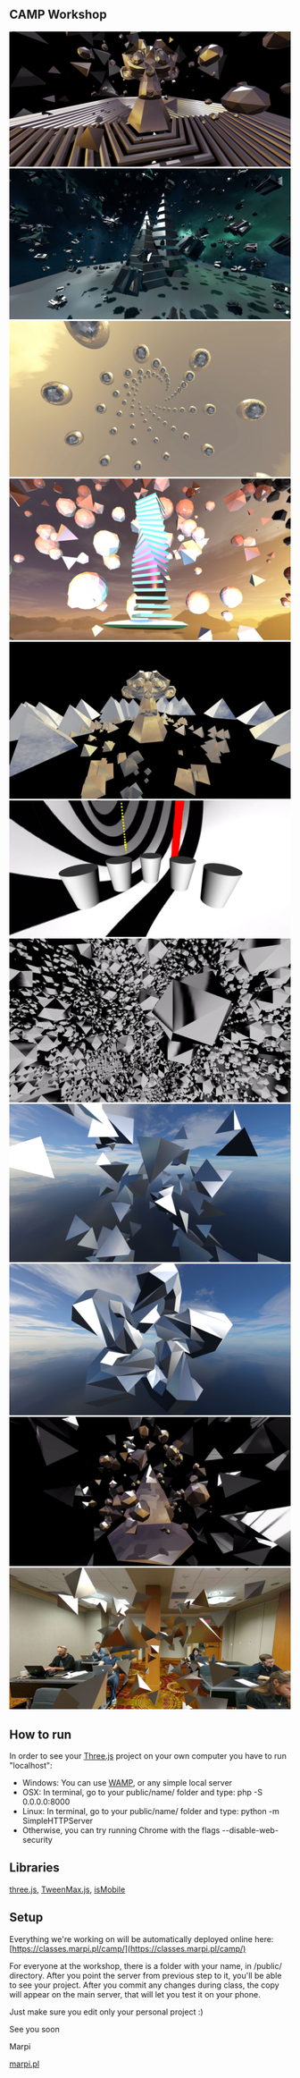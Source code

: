 ## CAMP Workshop

[![Building Generative VR Worlds on the Web](/thumbs/index.jpg "Building Generative VR Worlds on the Web")](http://classes.marpi.pl/camp/)
[![Chris](/thumbs/chris.jpg "Chris")](http://classes.marpi.pl/camp/public/chris)
[![Timothy](/thumbs/timothy.jpg "Timothy")](http://classes.marpi.pl/camp/public/timothy)
[![Lance](/thumbs/lance.jpg "Lance")](http://classes.marpi.pl/camp/public/lance)
[![Vian](/thumbs/vian.jpg "Vian")](http://classes.marpi.pl/camp/public/vian)
[![Kyle](/thumbs/kyle.jpg "Kyle")](http://classes.marpi.pl/camp/public/kyle)
[![Matthew](/thumbs/matthew_w_diamonds.jpg "Matthew")](http://classes.marpi.pl/camp/public/matthew_w/diamonds.html)
[![Building Generative VR Worlds on the Web](/thumbs/audio_reactive.jpg "Building Generative VR Worlds on the Web")](http://classes.marpi.pl/camp/audio_reactive.html)
[![Building Generative VR Worlds on the Web](/thumbs/pretzel.jpg "Building Generative VR Worlds on the Web")](http://classes.marpi.pl/camp/pretzel.html)
[![Building Generative VR Worlds on the Web](/thumbs/pyramid.jpg "Building Generative VR Worlds on the Web")](http://classes.marpi.pl/camp/pyramid.html)
[![Building Generative VR Worlds on the Web](/thumbs/class.jpg "Building Generative VR Worlds on the Web")](http://classes.marpi.pl/camp/class.html)

How to run
-------

In order to see your [Three.js](http://threejs.org) project on your own computer you have to run "localhost":

- Windows: You can use [WAMP](http://www.wampserver.com/en/), or any simple local server
- OSX: In terminal, go to your public/name/ folder and type: php -S 0.0.0.0:8000
- Linux: In terminal, go to your public/name/ folder and type: python -m SimpleHTTPServer
- Otherwise, you can try running Chrome with the flags --disable-web-security

Libraries
-------

[three.js](https://github.com/mrdoob/three.js/), [TweenMax.js](https://greensock.com/tweenmax), [isMobile](https://github.com/kaimallea/isMobile)

Setup
-------

Everything we're working on will be automatically deployed online here: [https://classes.marpi.pl/camp/](https://classes.marpi.pl/camp/)

For everyone at the workshop, there is a folder with your name, in /public/ directory. After you point the server from previous step to it, you'll be able to see your project. After you commit any changes during class, the copy will appear on the main server, that will let you test it on your phone. 

Just make sure you edit only your personal project :)

See you soon  

Marpi  

[marpi.pl](https://marpi.pl)